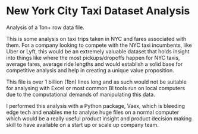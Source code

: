 # New York City Taxi Dataset Analysis

Analysis of a 1bn+ row data file.

This is some analysis on taxi trips taken in NYC and fares associated with them. For a company looking to compete with the NYC taxi incumbents, like Uber or Lyft, this would be an extremely valuable dataset that holds insight into things like where the most pickups/dropoffs happen for NYC taxis, average fares, average ride lengths and would establish a solid base for competitive analysis and help in creating a unique value proposition.

This file is over 1 billion (1bn) lines long and as such would not be suitable for analysing with Excel or most common BI tools run on local computers due to the computational demands of manipulating this data.

I performed this analysis with a Python package, Vaex, which is bleeding edge tech and enables me to analyse huge files on a normal computer which would be a really useful product insight and product decision making skill to have available on a start up or scale up company team.
